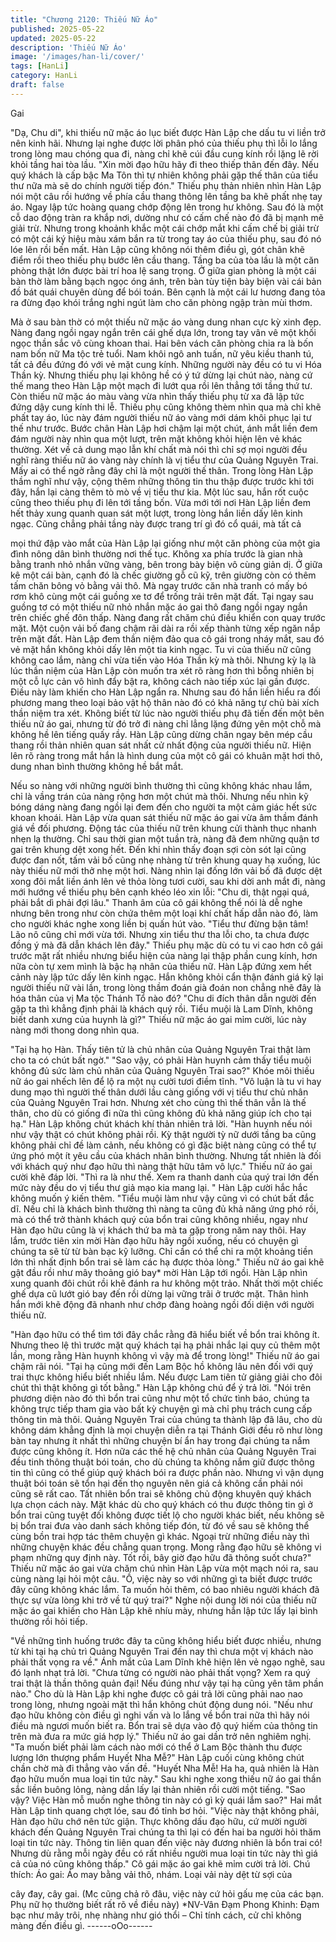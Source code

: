 ```yaml
---
title: "Chương 2120: Thiếu Nữ Áo"
published: 2025-05-22
updated: 2025-05-22
description: 'Thiếu Nữ Áo'
image: '/images/han-li/cover/'
tags: [HanLi]
category: HanLi
draft: false
---
```


Gai

"Dạ, Chu di", khi thiếu nữ mặc áo lục biết được Hàn Lập che dấu
tu vi liền trở nên kinh hãi. Nhưng lại nghe được lời phân phó của
thiếu phụ thì lỗi lo lắng trong lòng mau chóng qua đi, nàng chỉ khẽ
cúi đầu cung kính rồi lặng lẽ rời khỏi tầng hai tòa lầu.
"Xin mời đạo hữu hãy đi theo thiếp thân đến đây. Nếu quý khách
là cấp bậc Ma Tôn thì tự nhiên không phải gặp thế thân của tiểu
thư nữa mà sẽ do chính người tiếp đón."
Thiếu phụ thản nhiên nhìn Hàn Lập nói một câu rồi hướng về phía
cầu thang thông lên tầng ba khẽ phất nhẹ tay áo.
Ngay lập tức hoàng quang chớp động lên trong hư không. Sau đó
là một cỗ dao động tràn ra khắp nơi, dường như có cấm chế nào
đó đã bị mạnh mẽ giải trừ.
Nhưng trong khoảnh khắc một cái chớp mắt khi cấm chế bị giải
trừ có một cái ký hiệu màu xám bắn ra từ trong tay áo của thiếu
phụ, sau đó nó lóe lên rồi bến mất.
Hàn Lập cũng không nói thêm điều gì, gót chân khẽ điểm rồi theo
thiếu phụ bước lên cầu thang.
Tầng ba của tòa lầu là một căn phòng thật lớn được bài trí hoa lệ
sang trọng.
Ở giữa gian phòng là một cái bàn thờ làm bằng bạch ngọc óng
ánh, trên bàn tùy tiện bày biện vài cái bản đồ bát quái chuyên
dùng để bói toán. Bên cạnh là một cái lư hương đang tỏa ra đừng
đạo khói trắng nghi ngút làm cho căn phòng ngập tràn mùi thơm.

Mà ở sau bàn thờ có một thiếu nữ mặc áo vàng dung nhan cực
kỳ xinh đẹp. Nàng đang ngồi ngay ngắn trên cái ghế dựa lớn,
trong tay vân vê một khối ngọc thần sắc vô cùng khoan thai.
Hai bên vách căn phòng chia ra là bốn nam bốn nữ Ma tộc trẻ
tuổi. Nam khôi ngô anh tuấn, nữ yêu kiều thanh tú, tất cả đều
đứng đó với vẻ mặt cung kính.
Những người này đều có tu vi Hóa Thần kỳ.
Nhưng thiếu phụ lại không hề có ý tứ dừng lại chút nào, nàng cứ
thế mang theo Hàn Lập một mạch đi lướt qua rồi lên thẳng tới
tầng thứ tư.
Còn thiếu nữ mặc áo màu vàng vừa nhìn thấy thiếu phụ từ xa đã
lập tức đứng dậy cung kính thi lễ.
Thiếu phụ cũng không thèm nhìn qua mà chỉ khẽ phất tay áo, lúc
này đám người thiếu nữ áo vàng mới dám khôi phục lại tư thế
như trước.
Bước chân Hàn Lập hơi chậm lại một chút, ánh mắt liền đem đám
người này nhìn qua một lượt, trên mặt không khỏi hiện lên vẻ
khác thường.
Xét về cả dung mạo lẫn khí chất mà nói thì chỉ sợ mọi người đều
nghĩ ràng thiếu nữ áo vàng này chính là vị tiểu thư của Quảng
Nguyên Trai. Mấy ai có thể ngờ rằng đây chỉ là một người thế
thân.
Trong lòng Hàn Lập thầm nghĩ như vậy, cộng thêm những thông
tin thu thập được trước khi tới đây, hắn lại càng thêm tò mò về vị
tiểu thư kia.
Một lúc sau, hắn rốt cuộc cũng theo thiếu phụ đi lên tới tầng bốn.
Vừa mới tới nơi Hàn Lập liền đem hết thảy xung quanh quan sát
một lượt, trong lòng hắn liền dấy lên kinh ngạc.
Cũng chẳng phải tầng này được trang trí gì đó cổ quái, mà tất cả

mọi thứ đập vào mắt của Hàn Lập lại giống như một căn phòng
của một gia đình nông dân bình thường nơi thế tục.
Không xa phía trước là gian nhà bằng tranh nhỏ nhắn vững vàng,
bên trong bày biện vô cùng giản dị. Ở giữa kê một cái bàn, cạnh
đó là chếc giường gỗ cũ kỹ, trên giường còn có thêm tấm chăn
bông vỏ bằng vải thô.
Mà ngay trước căn nhà tranh có mấy bó rơm khô cùng một cái
guồng xe tơ để trống trải trên mặt đất.
Tại ngay sau guồng tơ có một thiếu nữ nhỏ nhắn mặc áo gai thô
đang ngồi ngay ngắn trên chiếc ghế đôn thấp. Nàng đang rất
chăm chú điều khiển con quay trước mặt.
Một cuộn vải bố đang chậm rãi dài ra rồi xếp thành từng xếp ngăn
nắp trên mặt đất.
Hàn Lập đem thần niệm đảo qua cô gái trong nháy mắt, sau đó vẻ
mặt hắn không khỏi dấy lên một tia kinh ngạc.
Tu vi của thiếu nữ cũng không cao lắm, nàng chỉ vừa tiến vào
Hóa Thần kỳ mà thôi. Nhưng kỳ lạ là lúc thần niệm của Hàn Lập
còn muốn tra xét rõ ràng hơn thì bỗng nhiên bị một cỗ lực cản vô
hình đẩy bật ra, không cách nào tiếp xúc lại gần được.
Điều này làm khiến cho Hàn Lập ngẩn ra. Nhưng sau đó hắn liền
hiểu ra đối phương mang theo loại bảo vật hộ thân nào đó có khả
năng tự chủ bài xích thần niệm tra xét.
Không biết từ lúc nào người thiếu phụ đã tiến đến một bên thiếu
nữ áo gai, nhưng từ đó trở đi nàng chỉ lẳng lặng đứng yên một
chỗ mà không hề lên tiếng quấy rầy.
Hàn Lập cũng dừng chân ngay bên mép cầu thang rồi thản nhiên
quan sát nhất cử nhất động của người thiếu nữ.
Hiện lên rõ ràng trong mắt hắn là hình dung của một cô gái có
khuân mặt hơi thô, dung nhan bình thường không hề bắt mắt.

Nếu so nàng với những người bình thường thì cũng không khác
nhau lắm, chỉ là vầng trán của nàng rộng hơn một chút mà thôi.
Nhưng nếu nhìn kỹ bóng dáng nàng đang ngồi lại đem đến cho
người ta một cảm giác hết sức khoan khoái.
Hàn Lập vừa quan sát thiếu nữ mặc áo gai vừa âm thầm đánh giá
về đối phương.
Động tác của thiếu nữ trên khung cửi thành thục nhanh nhẹn lạ
thường. Chỉ sau thời gian một tuần trà, nàng đã đem những quận
tơ gai trên khung dệt xong hết.
Đến khi nhìn thấy đoạn sợi còn sót lại cũng được đan nốt, tấm vải
bố cũng nhẹ nhàng từ trên khung quay hạ xuống, lúc này thiếu nữ
mới thở nhẹ một hơi. Nàng nhìn lại đống lớn vải bố đã được dệt
xong đôi mắt liền ánh lên vẻ thỏa lòng tươi cười, sau khi dời anh
mắt đi, nàng mới hướng về thiếu phụ bên cạnh khéo léo xin lỗi:
"Chu di, thật ngại quá, phải bắt dì phải đợi lâu."
Thanh âm của cô gái không thể nói là dễ nghe nhưng bên trong
như còn chứa thêm một loại khí chất hấp dẫn nào đó, làm cho
người khác nghe xong liền bị quấn hút vào.
"Tiểu thư đừng bận tâm! Lão nô cũng chỉ mới vừa tới. Nhưng xin
tiểu thư tha lỗi cho, ta chưa được đồng ý mà đã dẫn khách lên
đây." Thiếu phụ mặc dù có tu vi cao hơn cô gái trước mặt rất
nhiều nhưng biểu hiện của nàng lại thập phần cung kính, hơn nữa
còn tự xem mình là bậc hạ nhân của thiếu nữ.
Hàn Lập đứng xem hết cảnh này lập tức dấy lên kinh ngạc. Hắn
không khỏi cẩn thận đánh giá kỹ lại người thiếu nữ vài lần, trong
lòng thầm đoán già đoán non chẳng nhẽ đây là hóa thân của vị
Ma tộc Thánh Tổ nào đó?
"Chu di đích thân dẫn người đến gặp ta thì khẳng định phải là
khách quý rồi. Tiểu muội là Lam Dĩnh, không biết danh xưng của
huynh là gì?" Thiếu nữ mặc áo gai mỉm cười, lúc này nàng mới
thong dong nhìn qua.

"Tại hạ họ Hàn. Thấy tiên tử là chủ nhân của Quảng Nguyên Trai
thật làm cho ta có chút bất ngờ."
"Sao vậy, có phải Hàn huynh cảm thấy tiểu muội không đủ sức
làm chủ nhân của Quảng Nguyên Trai sao?" Khóe môi thiếu nữ
áo gai nhếch lên để lộ ra một nụ cười tươi điềm tĩnh.
"Vô luận là tu vi hay dung mạo thì người thế thân dưới lầu càng
giống với vị tiểu thư chủ nhân của Quảng Nguyên Trai hơn.
Nhưng xét cho cùng thì thế thân vẫn là thế thân, cho dù có giống
đi nữa thì cũng không đủ khả năng giúp ích cho tại hạ." Hàn Lập
không chút khách khí thản nhiên trả lời.
"Hàn huynh nếu nói như vậy thật có chút không phải rồi. Kỳ thật
người tỳ nữ dưới tầng ba cũng không phải chỉ đề làm cảnh, nếu
không có gì đặc biệt nàng cũng có thể tự ứng phó một ít yêu cầu
của khách nhân bình thường. Nhưng tất nhiên là đối với khách
quý như đạo hữu thì nàng thật hữu tâm vô lực." Thiếu nữ áo gai
cười khẽ đáp lời.
"Thì ra là như thế. Xem ra thanh danh của quý trai lớn đến mức
này đều do vị tiểu thư giả mạo kia mang lại. " Hàn Lập cười hắc
hắc không muốn ý kiến thêm.
"Tiểu muội làm như vậy cũng vì có chút bất đắc dĩ. Nếu chỉ là
khách bình thường thì nàng ta cũng đủ khả năng ứng phó rồi, mà
có thể trở thành khách quý của bổn trai cũng không nhiều, ngay
như Hàn đạo hữu cũng là vị khách thứ ba mà ta gặp trong năm
nay thôi. Hay lắm, trước tiên xin mời Hàn đạo hữu hãy ngồi
xuống, nếu có chuyện gì chúng ta sẽ từ từ bàn bạc kỹ lưỡng. Chỉ
cần có thể chi ra một khoảng tiền lớn thì nhất định bổn trai sẽ làm
các hạ được thỏa lòng." Thiếu nữ áo gai khẽ gật đầu rồi như mây
thoảng gió bay* mời Hàn Lập tới ngồi.
Hàn Lập nhìn xung quanh đôi chút rồi khẽ đánh ra hư không một
trảo. Nhất thời một chiếc ghế dựa cũ lướt gió bay đến rồi dừng lại
vững trãi ở trước mặt.
Thân hình hắn mới khẽ động đã nhanh như chớp đàng hoàng
ngồi đối diện với người thiếu nữ.

"Hàn đạo hữu có thể tìm tới đây chắc rằng đã hiểu biết về bổn trai
không ít. Nhưng theo lệ thì trước mặt quý khách tại hạ phải nhắc
lại quy củ thêm một lần, mong rằng Hàn huynh không vì vậy mà
để trong lòng!" Thiếu nữ áo gai chậm rãi nói.
"Tại hạ cũng mới đến Lam Bộc hồ không lâu nên đối với quý trai
thực không hiểu biết nhiều lắm. Nếu được Lam tiên tử giảng giải
cho đôi chút thì thật không gì tốt bằng." Hàn Lập không chú để ý
trả lời.
"Nói trên phương diện nào đó thì bổn trai cũng như một tổ chức
tình báo, chúng ta không trực tiếp tham gia vào bất kỳ chuyện gì
mà chỉ phụ trách cung cấp thông tin mà thôi. Quảng Nguyên Trai
của chúng ta thành lập đã lâu, cho dù không dám khẳng định là
mọi chuyện diễn ra tại Thánh Giới đều rõ như lòng bàn tay nhưng
ít nhất thì những chuyện bí ẩn hay trong đại chúng ta nắm được
cũng không ít.
Hơn nữa các thế hệ chủ nhân của Quảng Nguyên Trai đều tinh
thông thuật bói toán, cho dù chúng ta không nắm giữ được thông
tin thì cũng có thể giúp quý khách bói ra được phần nào. Nhưng vì
vận dụng thuật bói toán sẽ tổn hại đến thọ nguyên nên giá cả
không cần phải nói cũng sẽ rất cao. Tất nhiên bổn trai sẽ không
chủ động khuyên quý khách lựa chọn cách này. Mặt khác dù cho
quý khách có thu được thông tin gì ở bổn trai cũng tuyệt đối không
được tiết lộ cho người khác biết, nếu không sẽ bị bổn trai đưa vào
danh sách không tiếp đón, từ đó về sau sẽ không thể cùng bồn
trai hợp tác thêm chuyện gì khác. Ngoại trừ những điều này thì
những chuyện khác đều chẳng quan trọng. Mong rằng đạo hữu
sẽ không vi phạm những quy định này. Tốt rồi, bây giờ đạo hữu
đã thông suốt chưa?" Thiếu nữ mặc áo gai vừa chăm chú nhìn
Hàn Lập vừa một mạch nói ra, sau cùng nàng lại hỏi một câu.
"Ồ, việc này so với những gì ta biết được trước đây cũng không
khác lắm. Ta muốn hỏi thêm, có bao nhiêu người khách đã thực
sự vừa lòng khi trở về từ quý trai?"
Nghe nội dung lời nói của thiếu nữ mặc áo gai khiến cho Hàn Lập
khẽ nhíu mày, nhưng hắn lập tức lấy lại bình thường rồi hỏi tiếp.

"Về những tình huống trước đây ta cũng không hiểu biết được
nhiều, nhưng từ khi tại hạ chủ trì Quảng Nguyên Trai đến nay thì
chưa một vị khách nào phải thất vọng ra về." Ánh mắt của Lam
Dĩnh khẽ hiện lên vẻ ngạo nghẽ, sau đó lạnh nhạt trả lời.
"Chưa từng có người nào phải thất vọng? Xem ra quý trai thật là
thần thông quản đại! Nếu đúng như vậy tại hạ cũng yên tâm phần
nào." Cho dù là Hàn Lập khi nghe được cô gái trả lời cũng phải
nao nao trong lòng, nhưng ngoài mặt thì hắn không chút động
dung nói.
"Nếu như đạo hữu không còn điều gì nghi vấn và lo lắng về bổn
trai nữa thì hãy nói điều mà ngươi muốn biết ra. Bổn trai sẽ dựa
vào độ quý hiếm của thông tin trên mà đưa ra mức giá hợp lý."
Thiếu nữ áo gai dần trở nên nghiêm nghị.
"Ta muốn biết phải làm cách nào mới có thể ở Lam Bộc thành thu
được lượng lớn thượng phẩm Huyết Nha Mễ?" Hàn Lập cuối cùng
không chút chần chờ mà đi thẳng vào vấn đề.
"Huyết Nha Mễ! Ha ha, quả nhiên là Hàn đạo hữu muốn mua loại
tin tức này." Sau khi nghe xong thiếu nữ áo gai thần sắc liền
buông lỏng, nàng dần lấy lại thản nhiên rồi cười một tiếng.
"Sao vậy? Việc Hàn mỗ muốn nghe thông tin này có gì kỳ quái
lắm sao?" Hai mắt Hàn Lập tinh quang chợt lóe, sau đó tỉnh bơ
hỏi.
"Việc này thật không phải, Hàn đạo hữu chớ nên tức giận. Thực
không dấu đạo hữu, cứ mười người khách đến Quảng Nguyên
Trai chúng ta thì lại có đến hai ba người hỏi thăm loại tin tức này.
Thông tin liên quan đến việc này đương nhiên là bổn trai có!
Nhưng dù rằng mỗi ngày đều có rất nhiều người mua loại tin tức
này thì giá cả của nó cũng không thấp." Cô gái mặc áo gai khẽ
mỉm cười trả lời.
Chú thích:
Áo gai: Áo may bằng vải thô, nhám. Loại vải này dệt từ sợi của

cây đay, cây gai. (Mc cũng chả rõ đâu, việc này cứ hỏi gấu mẹ
của các bạn. Phụ nữ họ thường biết rất rõ về điều này)
*NV-Vân Đạm Phong Khinh: Đạm bạc như mây trôi, nhẹ nhàng
như gió thổi – Chỉ tính cách, cử chỉ không màng đến điều gì.
------oOo------
